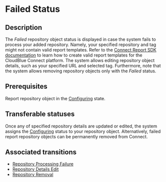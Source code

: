# Failed Status 
## Description
The *Failed* repository object status is displayed in case the system fails to process your added repository. Namely, your specified repository and tag might not contain valid report templates. Refer to the [Connect Report SDK documentation](https://connect.cloudblue.com/community/sdk/connect-reports-sdk/) to learn how to create valid report templates for the CloudBlue Connect platform.
The system allows editing repository object details, such as your specified URL and selected tag. Furthermore, note that the system allows removing repository objects only with the *Failed* status.
## Prerequisites
Report repository object in the [Configuring](s-a-configuring.html) state.
## Transferable statuses
Once any of specified repository details are updated or edited, the system assigns the [Configuring](s-a-configuring.html) status to your repository object.
Alternatively, failed report repository objects can be permanently removed from Connect.
## Associated transitions
* [Repository Processing Failure](t-3-conf-failed.html)
* [Repository Details Edit](t-4-fail-configuring.html)
* [Repository Removal](t-5-fail-deleted.html)
